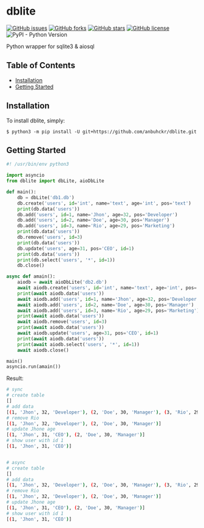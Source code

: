 # dblite

[![GitHub issues](https://img.shields.io/github/issues/anbuhckr/dblite)](https://github.com/anbuhckr/dblite/issues)
[![GitHub forks](https://img.shields.io/github/forks/anbuhckr/dblite)](https://github.com/anbuhckr/dblite/network)
[![GitHub stars](https://img.shields.io/github/stars/anbuhckr/dblite)](https://github.com/anbuhckr/dblite/stargazers)
[![GitHub license](https://img.shields.io/github/license/anbuhckr/dblite)](./LICENSE)
![PyPI - Python Version](https://img.shields.io/badge/python-3.6%20%7C%203.7%20%7C%203.8%20%7C%203.9-blue)

Python wrapper for sqlite3 & aiosql

## Table of Contents

* [Installation](#installation)
* [Getting Started](#getting-started)


## Installation

To install dblite, simply:

```
$ python3 -m pip install -U git+https://github.com/anbuhckr/dblite.git
```

## Getting Started

```python
#! /usr/bin/env python3

import asyncio
from dblite import dbLite, aioDbLite

def main():
    db = dbLite('db1.db')
    db.create('users', id='int', name='text', age='int', pos='text')
    print(db.data('users'))
    db.add('users', id=1, name='Jhon', age=32, pos='Developer')
    db.add('users', id=2, name='Doe', age=30, pos='Manager')
    db.add('users', id=3, name='Rio', age=29, pos='Marketing')
    print(db.data('users'))
    db.remove('users', id=3)
    print(db.data('users'))
    db.update('users', age=31, pos='CEO', id=1)
    print(db.data('users'))
    print(db.select('users', '*', id=1))
    db.close()

async def amain():
    aiodb = await aioDbLite('db2.db')
    await aiodb.create('users', id='int', name='text', age='int', pos='text')
    print(await aiodb.data('users'))
    await aiodb.add('users', id=1, name='Jhon', age=32, pos='Developer')
    await aiodb.add('users', id=2, name='Doe', age=30, pos='Manager')
    await aiodb.add('users', id=3, name='Rio', age=29, pos='Marketing')
    print(await aiodb.data('users'))
    await aiodb.remove('users', id=3)
    print(await aiodb.data('users'))
    await aiodb.update('users', age=31, pos='CEO', id=1)
    print(await aiodb.data('users'))
    print(await aiodb.select('users', '*', id=1))
    await aiodb.close()

main()
asyncio.run(amain())
```

Result:

```bash
# sync
# create table
[]
# add data
[(1, 'Jhon', 32, 'Developer'), (2, 'Doe', 30, 'Manager'), (3, 'Rio', 29, 'Marketing')]
# remove Rio
[(1, 'Jhon', 32, 'Developer'), (2, 'Doe', 30, 'Manager')]
# update Jhone age
[(1, 'Jhon', 31, 'CEO'), (2, 'Doe', 30, 'Manager')]
# show user with id 1
[(1, 'Jhon', 31, 'CEO')]


# async
# create table
[]
# add data
[(1, 'Jhon', 32, 'Developer'), (2, 'Doe', 30, 'Manager'), (3, 'Rio', 29, 'Marketing')]
# remove Rio
[(1, 'Jhon', 32, 'Developer'), (2, 'Doe', 30, 'Manager')]
# update Jhone age
[(1, 'Jhon', 31, 'CEO'), (2, 'Doe', 30, 'Manager')]
# show user with id 1
[(1, 'Jhon', 31, 'CEO')]
```

